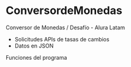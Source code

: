 # ConversordeMonedas

Conversor de Monedas / Desafío - Alura Latam

* Solicitudes APIs de tasas de cambios
* Datos en JSON

Funciones del programa

